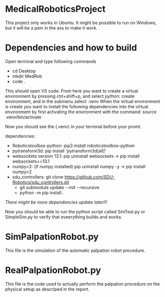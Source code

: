 # MedicalRoboticsProject

This project only works in Ubuntu. It might be possible to run on Windows, but it will be a pain in the ass to make it work.

# Dependencies and how to build
Open terminal and type following commands
- cd Desktop
- mkdir MedRob
- code .

This should open VS code. From here you want to create a virtual environment by pressing ctrl+shift+p, and select python: create environment, and in the submenu select .venv
When the virtual environment is create you want to install the following dependencies into the virtual environment by first activating the environment with the command: source .venv/bin/activate

Now you should see the (.venv) in your terminal before your promt.

dependencies:
 - Roboticstoolbox-python: pip3 install roboticstoolbox-python
 -  pytransform3d: pip install 'pytransform3d[all]'
 -  websockets version 13.1: pip uninstall websockets -> pip install websockets==13.1
 -  numpy<2: (if numpy installed) pip uninstall numpy -y -> pip install numpy<2
 -  sdu_controllers: git clone https://github.com/SDU-Robotics/sdu_controllers.git
     - git submodule update --init --recursive
     - python -m pip install .

_There might be more dependencies update later!!!_

Now you should be able to run the python script called SimTest.py or SimpleSim.py to verify that eveerything builds and works.

# SimPalpationRobot.py
This file is the simulation of the automatic palpation robot procedure.

# RealPalpationRobot.py
This file is the code used to actually perform the palpation procedure on the physical setup as descriped in the report.

